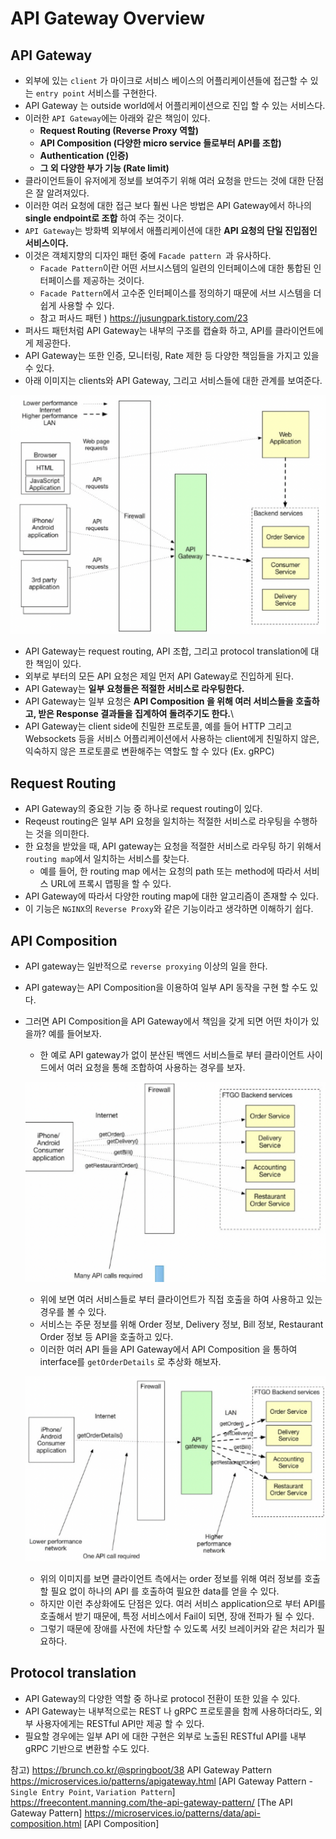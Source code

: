 # API Gateway Overview

## API Gateway
  * 외부에 있는 `client` 가 마이크로 서비스 베이스의 어플리케이션들에 접근할 수 있는 `entry point` 서비스를 구현한다.
  * API Gateway 는 outside world에서 어플리케이션으로 진입 할 수 있는 서비스다.
  * 이러한 `API Gateway`에는 아래와 같은 책임이 있다.
    * __Request Routing (Reverse Proxy 역할)__
    * __API Composition (다양한 micro service 들로부터 API를 조합)__
    * __Authentication (인증)__
    * __그 외 다양한 부가 기능 (Rate limit)__
  * 클라이언트들이 유저에게 정보를 보여주기 위해 여러 요청을 만드는 것에 대한 단점은 잘 알려져있다.
  * 이러한 여러 요청에 대한 접근 보다 훨씬 나은 방법은 API Gateway에서 하나의 __single endpoint로 조합__ 하여 주는 것이다.
  * `API Gateway`는  방화벽 외부에서 애플리케이션에 대한 __API 요청의 단일 진입점인 서비스이다.__
  * 이것은 객체지향의 디자인 패턴 중에  `Facade pattern `과 유사하다.
    * `Facade Pattern`이란 어떤 서브시스템의 일련의 인터페이스에 대한 통합된 인터페이스를 제공하는 것이다.
    * `Facade Pattern`에서 고수준 인터페이스를 정의하기 때문에 서브 시스템을 더 쉽게 사용할 수 있다.
    * 참고 퍼사드 패턴 ) https://jusungpark.tistory.com/23
  * 퍼사드 패턴처럼 API Gateway는 내부의 구조를 캡슐화 하고, API를 클라이언트에게 제공한다.
  * API Gateway는 또한 인증, 모니터링, Rate 제한 등 다양한 책임들을 가지고 있을 수 있다.
  * 아래  이미지는 clients와 API Gateway, 그리고 서비스들에 대한 관계를 보여준다.

  ![api-gateway-01](../static/api-gateway/api-gateway-01.png)

  * API Gateway는 request routing, API 조합, 그리고 protocol translation에 대한 책임이 있다.
  * 외부로 부터의 모든 API 요청은 제일 먼저 API Gateway로 진입하게 된다.
  * API Gateway는 __일부 요청들은 적절한 서비스로 라우팅한다.__
  * API Gateway는 일부 요청은 __API Composition 을 위해 여러 서비스들을 호출하고, 받은 Response 결과들을 집계하여 돌려주기도 한다.__\
  * API Gateway는 client side에 친밀한 프로토콜, 예를 들어 HTTP 그리고 Websockets 등을 서비스 어플리케이션에서 사용하는 client에게  친밀하지 않은, 익숙하지 않은 프로토콜로 변환해주는 역할도 할 수 있다 (Ex. gRPC)

## Request Routing

* API Gateway의 중요한 기능 중 하나로 request routing이 있다.
* Reqeust routing은 일부 API 요청을 일치하는 적절한 서비스로 라우팅을 수행하는 것을 의미한다.
* 한 요청을 받았을 때, API gateway는 요청을 적절한 서비스로 라우팅 하기 위해서 `routing map`에서 일치하는 서비스를 찾는다.
  * 예를 들어, 한 routing map 에서는 요청의 path 또는 method에 따라서 서비스 URL에 프록시 맵핑을 할 수 있다.
* API Gateway에 따라서 다양한 routing map에 대한 알고리즘이 존재할 수 있다.
* 이 기능은 `NGINX`의 `Reverse Proxy`와 같은 기능이라고 생각하면 이해하기 쉽다.

## API Composition

* API gateway는 일반적으로 `reverse proxying` 이상의 일을 한다.
* API gateway는 API Composition을 이용하여 일부 API 동작을 구현 할 수도 있다.
* 그러면 API Composition을 API Gateway에서 책임을 갖게 되면 어떤 차이가 있을까? 예를 들어보자.
  * 한 예로 API gateway가 없이 분산된 백엔드 서비스들로 부터 클라이언트 사이드에서 여러 요청을 통해 조합하여 사용하는 경우를 보자.

  ![api-gateway-02](../static/api-gateway/api-gateway-02.png)

  * 위에 보면 여러 서비스들로 부터 클라이언트가 직접 호출을 하여 사용하고 있는 경우를 볼 수 있다.
  * 서비스는 주문 정보를 위해 Order 정보, Delivery 정보, Bill 정보, Restaurant Order 정보 등 API을 호출하고 있다.
  * 이러한 여러 API 들을 API Gateway에서 API Composition 을 통하여 interface를 `getOrderDetails` 로 추상화 해보자.

  ![api-gateway-03](../static/api-gateway/api-gateway-03.png)

  * 위의 이미지를 보면 클라이언트 측에서는 order 정보를 위해 여러 정보를 호출할 필요 없이 하나의 API 를 호출하여 필요한 data를 얻을 수 있다.
  * 하지만 이런 추상화에도 단점은 있다. 여러 서비스 application으로 부터 API를 호출해서 받기 때문에, 특정 서비스에서 Fail이 되면, 장애 전파가 될 수 있다.
  * 그렇기 때문에 장애를 사전에 차단할 수 있도록 서킷 브레이커와 같은 처리가 필요하다.

## Protocol translation

* API Gateway의 다양한 역할 중 하나로 protocol 전환이 또한 있을 수 있다.
* API Gateway는 내부적으로는 REST 나 gRPC 프로토콜을 함께 사용하더라도, 외부 사용자에게는 RESTful API만 제공 할 수 있다.
* 필요할 경우에는 일부 API 에 대한 구현은 외부로 노출된 RESTful API를 내부 gRPC 기반으로 변환할 수도 있다.

참고)
https://brunch.co.kr/@springboot/38 API Gateway Pattern
https://microservices.io/patterns/apigateway.html  [API Gateway Pattern - `Single Entry Point`, `Variation Pattern`]
https://freecontent.manning.com/the-api-gateway-pattern/ [The API Gateway Pattern]
https://microservices.io/patterns/data/api-composition.html [API Composition]
